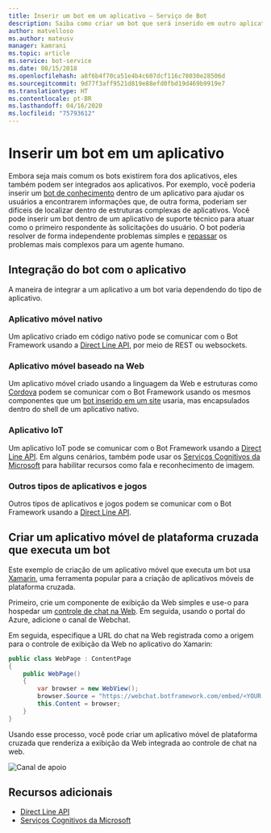 ```yaml
---
title: Inserir um bot em um aplicativo – Serviço de Bot
description: Saiba como criar um bot que será inserido em outro aplicativo.
author: matvelloso
ms.author: mateusv
manager: kamrani
ms.topic: article
ms.service: bot-service
ms.date: 08/15/2018
ms.openlocfilehash: a8f6b4f70ca51e4b4c607dcf116c78030e28506d
ms.sourcegitcommit: 9d77f3aff9521d819e88efd0fbd19d469b9919e7
ms.translationtype: HT
ms.contentlocale: pt-BR
ms.lasthandoff: 04/16/2020
ms.locfileid: "75793612"
---
```

# <a name="embed-a-bot-in-an-app"></a>Inserir um bot em um aplicativo

Embora seja mais comum os bots existirem fora dos aplicativos, eles também podem ser integrados aos aplicativos. Por exemplo, você poderia inserir um [bot de conhecimento](~/bot-service-design-pattern-knowledge-base.md) dentro de um aplicativo para ajudar os usuários a encontrarem informações que, de outra forma, poderiam ser difíceis de localizar dentro de estruturas complexas de aplicativos. Você pode inserir um bot dentro de um aplicativo de suporte técnico para atuar como o primeiro respondente às solicitações do usuário. O bot poderia resolver de forma independente problemas simples e [repassar](~/bot-service-design-pattern-handoff-human.md) os problemas mais complexos para um agente humano. 

## <a name="integrating-bot-with-app"></a>Integração do bot com o aplicativo

A maneira de integrar a um aplicativo a um bot varia dependendo do tipo de aplicativo. 

### <a name="native-mobile-app"></a>Aplicativo móvel nativo

Um aplicativo criado em código nativo pode se comunicar com o Bot Framework usando a [Direct Line API][directLineAPI], por meio de REST ou websockets.

### <a name="web-based-mobile-app"></a>Aplicativo móvel baseado na Web

Um aplicativo móvel criado usando a linguagem da Web e estruturas como <a href="https://cordova.apache.org/" target="_blank">Cordova</a> podem se comunicar com o Bot Framework usando os mesmos componentes que um [bot inserido em um site](~/bot-service-design-pattern-embed-web-site.md) usaria, mas encapsulados dentro do shell de um aplicativo nativo.

### <a name="iot-app"></a>Aplicativo IoT

Um aplicativo IoT pode se comunicar com o Bot Framework usando a [Direct Line API][directLineAPI]. Em alguns cenários, também pode usar os <a href="https://www.microsoft.com/cognitive-services/" target="_blank">Serviços Cognitivos da Microsoft</a> para habilitar recursos como fala e reconhecimento de imagem.

### <a name="other-types-of-apps-and-games"></a>Outros tipos de aplicativos e jogos

Outros tipos de aplicativos e jogos podem se comunicar com o Bot Framework usando a [Direct Line API][directLineAPI]. 

## <a name="creating-a-cross-platform-mobile-app-that-runs-a-bot"></a>Criar um aplicativo móvel de plataforma cruzada que executa um bot

Este exemplo de criação de um aplicativo móvel que executa um bot usa <a href="https://www.xamarin.com/" target="_blank">Xamarin</a>, uma ferramenta popular para a criação de aplicativos móveis de plataforma cruzada. 

Primeiro, crie um componente de exibição da Web simples e use-o para hospedar um <a href="https://github.com/Microsoft/BotFramework-WebChat" target="_blank">controle de chat na Web</a>. Em seguida, usando o portal do Azure, adicione o canal de Webchat. 

Em seguida, especifique a URL do chat na Web registrada como a origem para o controle de exibição da Web no aplicativo do Xamarin:

```cs
public class WebPage : ContentPage
{
    public WebPage()
    {
        var browser = new WebView();
        browser.Source = "https://webchat.botframework.com/embed/<YOUR SECRET KEY HERE>";
        this.Content = browser;
    }
}
```

Usando esse processo, você pode criar um aplicativo móvel de plataforma cruzada que renderiza a exibição da Web integrada ao controle de chat na web.

![Canal de apoio](~/media/bot-service-design-pattern-embed-app/xamarin-apps.png)

<!-- TODO: No sample bot available
## Sample code

For a complete sample that shows how to create a cross-platform mobile app that runs a bot (as described in this article), see the <a href="https://github.com/Microsoft/BotBuilder-Samples/tree/master/CSharp/capability-BotInApps" target="_blank">Bot in Apps sample</a> in GitHub.
-->

## <a name="additional-resources"></a>Recursos adicionais

- [Direct Line API][directLineAPI]
- <a href="https://www.microsoft.com/cognitive-services/" target="_blank">Serviços Cognitivos da Microsoft</a>

[directLineAPI]: https://docs.botframework.com/restapi/directline3/#navtitle
